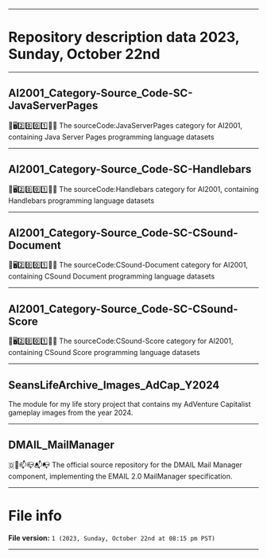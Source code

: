
***

# Repository description data 2023, Sunday, October 22nd

---

## AI2001_Category-Source_Code-SC-JavaServerPages

🧠️🖥️2️⃣️0️⃣️0️⃣️1️⃣️💾️📜️ The sourceCode:JavaServerPages category for AI2001, containing Java Server Pages programming language datasets

---

## AI2001_Category-Source_Code-SC-Handlebars

🧠️🖥️2️⃣️0️⃣️0️⃣️1️⃣️💾️📜️ The sourceCode:Handlebars category for AI2001, containing Handlebars programming language datasets

---

## AI2001_Category-Source_Code-SC-CSound-Document

🧠️🖥️2️⃣️0️⃣️0️⃣️1️⃣️💾️📜️ The sourceCode:CSound-Document category for AI2001, containing CSound Document programming language datasets

---

## AI2001_Category-Source_Code-SC-CSound-Score

🧠️🖥️2️⃣️0️⃣️0️⃣️1️⃣️💾️📜️ The sourceCode:CSound-Score category for AI2001, containing CSound Score programming language datasets

---

## SeansLifeArchive_Images_AdCap_Y2024

The module for my life story project that contains my AdVenture Capitalist gameplay images from the year 2024.

---

## DMAIL_MailManager

🇩📧️📫️📪️📬️📭️ The official source repository for the DMAIL Mail Manager component, implementing the EMAIL 2.0 MailManager specification.

***

# File info

**File version:** `1 (2023, Sunday, October 22nd at 08:15 pm PST)`

***

